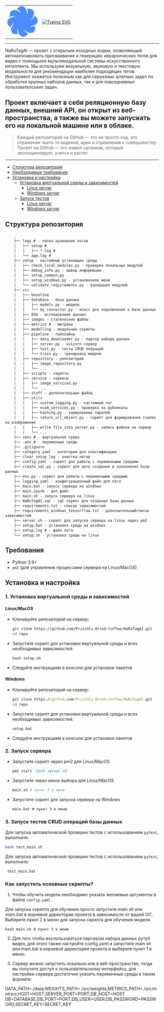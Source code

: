 
# 

<table>
  <tr>
    <td><img src="./src/images/logo.svg" width="100" height="100" alt="logo"></td>
    <td><a href="https://git.io/typing-svg"><img src="https://readme-typing-svg.herokuapp.com?font=Fira+Code&weight=100&size=30&pause=1000&center=true&vCenter=true&multiline=true&repeat=false&random=false&width=950&lines=NaRuTagAI" alt="Typing SVG" /></a></td>
  </tr>
</table>

---

NaRuTagAI — проект с открытым исходных кодом, позволяющий автоматизировать присваивание и генерацию иерархических тегов для видео с помощьюю 
мультимодальной системы искусственного интеллекта. Мы используем визуальную, звуковую и текстовую модальности для 
рекомендации наиболее подходящих тегов. Инструмент окажется полезным как для серьезных штатных 
задач по обработке крупных наборов данных, так и для повседневных пользователських задач.

Проект включает в себя реляционную базу данных, внешний API, он открыт из веб-пространства, а также 
вы можете запускать его на локальной машине или в облаке.
---

> Каждый репозиторий на GitHub — это не просто код, это отражение чьего-то видения,
> идеи и стремления к совершенству. Проект на GitHub — это живой организм,
> который эволюционирует, учится и растет.

---

- [Структура репозитория](#структура-репозитория)
- [Необходимые требования](#требования)
- [Установка и настройка](#установка-и-настройка)
  - [Установка виртуальной среды и зависимостей](#1-установка-виртуальной-среды-и-зависимостей)
    - [Linux server](#linuxmacos)
    - [Windows server](#windows)
  - [Запуск тестов](#2-запуск-тестов)
    - [Linux server](#linuxmacos-1)
    - [Windows server](#windows-1)




 ## Структура репозитория

```
    .
    ├── logs # - папка храенения логов
    |   ├── setup #
    |   |   ├── *.log #
    |   └── app.log #
    ├── setup - кастомный установщик среды
    |   ├── check_local_modules.py - проверка локальных модулей
    |   ├── debug_info.py - вывод информации
    |   ├── setup_common.py
    |   ├── setup_windows.py - установочное меню
    |   └── validate_requirements.py - валидация модулей
    ├── src
    |   ├── baseline
    |   ├── database - база данных
    |   |   ├── models.py - модели
    |   |   └── my_connector.py - класс для подключения к базе данных
    |   ├── EDA - исследование данных
    |   ├── images - статические файлы
    |   ├── metrics # - метрики
    |   ├── modelling - модульные скрипты
    |   ├── pipeline - пайплайны
    |   |   ├── data_downloader.py - парсер набора данных
    |   |   ├── server.py - uvicorn сервер
    |   |   ├── test.py - тесты CRUD операций
    |   |   └── train.py - тренировка модели
    |   ├── repository - репозитории
    |   |   ├── image_repository.py
    |   |   └── ...
    |   ├── scripts - скрипты
    |   ├── service - сервисы
    |   |   ├── image_services.py
    |   |   └── ...
    |   ├── stuff - дополнительные файлы
    |   ├── utils
    |   |   ├── custom_logging.py - кастомный лог
    |   |   ├── exam_services.py - проверка на дубликаты
    |   |   ├── hashing.py - хеширование паролей
    |   |   ├── return_url_object.py - скрипт для формирования ссылок на изображения
    |   |   ├── write_file_into_server.py - запись файлов на сервер
    |   |   └── ...
    ├── venv # - виртуальная среда
    ├── .env # - переменные среды
    ├── .gitignore
    ├── category.yaml - категории для классификации
    ├── clear_setup_log - очистка логов
    ├── config.yaml - скрипт для работы с переменными средами
    ├── create_sql.py - скрипт для авто создания и заполнения базы данных
    ├── env.py - скрипт для работы с переменными средами
    ├── logging.yaml - конфигурационный файл для лога
    ├── main.bat - запуск сервера на windows
    ├── main.ipynb - доп файл
    ├── main.sh - запуск сервера на linux
    ├── NaRuTagAI.sql - sql скрипт для создания базы данных
    ├── requirements.txt - список зависимостей
    ├── requirements_windows_tensorflow.txt - дополнительныйсписок зависимостей
    ├── server.sh - скрипт для запуска сервера на linux через pm2
    ├── setup.bat - установка среды на windows
    ├── setup.log # - файл лога
    └── setup.sh - установка среды на linux
```





  ## Требования
- Python 3.9+ 
- `pm2` (для управления процессами сервера на Linux/MacOS)





 ## Установка и настройка

### 1. Установка виртуальной среды и зависимостей

#### Linux/MacOS

* Клонируйте репозиторий на сервер:
    ```bash
    git clone https://github.com/Prischli-Drink-Coffee/NaRuTagAI.git
    cd repo
    ```
* Запустите скрипт для установки виртуальной среды и всех необходимых зависимостей:
    ```bash
    bash setup.sh
    ```

* Следуйте инструкциям в консоли для установки пакетов

#### Windows

* Клонируйте репозиторий на сервер:
    ```cmd
    git clone https://github.com/Prischli-Drink-Coffee/NaRuTagAI.git
    cd repo
    ```

* Запустите скрипт для установки виртуальной среды и всех необходимых зависимостей:
    ```cmd
    setup.bat
    ```
* Следуйте инструкциям в консоли для установки пакетов


### 2. Запуск сервера

* Запустите скрипт через pm2 для Linux/MacOS
    ```bash
    pm2 start 'bash server.sh'
    ```
* Запустите через меню выбора для Linux/MacOS
    ```bash
    main.sh # пункт 3 в меню
    ```
* Запустите скрипт для запуска сервера на Windows
    ```cmd
    main.bat # пункт 3 в меню
    ```


### 3. Запуск тестов CRUD операций базы данных

Для запуска автоматической проверки тестов с использованием `pytest`, выполните:
```bash
bash test_main.sh
   ```

Для запуска автоматической проверки тестов с использованием `pytest`, выполните:
```cmd
 test_main.bat
   ```

### Как запустить основные скрипты?

1. Чтобы обучить модель необходимо указать желаемые аргументы в файле `config.yaml`.

Для запуска скрипта для обучения просто запустите *main.sh* или *main.bat* в корневой директории проекта в зависимости от вашей ОС.
Выберите пукнт 2 в меню для запуска скрипта для обучения модели.
```
bash main.sh # пункт 3 в меню
```


2. Для того чтобы воспользоваться парсером набора данных рутуб видео, для этого также настройте
config.yaml и запустите main.sh или main.bat в корневой директории проекта и выберите пункт 1 в меню.

3. Сервер можно запустить локально или в веб-пространстве, тогда вы получите доступ к пользовательскому интерфейсу, для настройки сервера достаточно указать переменные среды в таком формате:

DATA_PATH=./data;WEIGHTS_PATH=./src/weights;METRICS_PATH=./src/metrics;HOST=HOST;SERVER_PORT=PORT;DB_HOST=HOST
DB=DATABASE;DB_PORT=PORT;DB_USER=USER;DB_PASSWORD=PASSWORD;SECRET_KEY=SECRET_KEY
